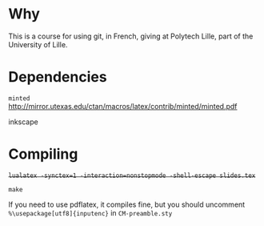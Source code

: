 # Why
This is a course for using git, in French, giving at Polytech Lille, part of the University of Lille.

# Dependencies

`minted` <http://mirror.utexas.edu/ctan/macros/latex/contrib/minted/minted.pdf>

inkscape

# Compiling

~~`lualatex -synctex=1 -interaction=nonstopmode -shell-escape slides.tex`~~

`make`

If you need to use pdflatex, it compiles fine, but you should uncomment `%\usepackage[utf8]{inputenc}` in `CM-preamble.sty`

